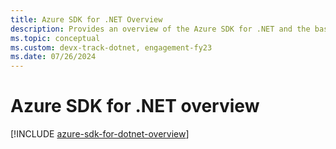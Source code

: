 ```yaml
---
title: Azure SDK for .NET Overview
description: Provides an overview of the Azure SDK for .NET and the basic steps to use the SDK in a .NET application.
ms.topic: conceptual
ms.custom: devx-track-dotnet, engagement-fy23
ms.date: 07/26/2024
---
```


# Azure SDK for .NET overview

[!INCLUDE [azure-sdk-for-dotnet-overview](includes/azure-sdk-for-dotnet-overview.md)]
